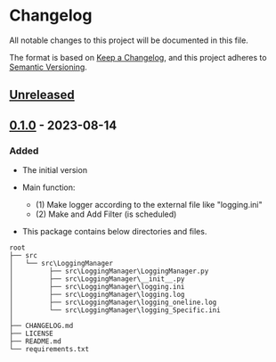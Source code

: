 # Changelog

All notable changes to this project will be documented in this file.

The format is based on [Keep a Changelog](https://keepachangelog.com/en/1.0.0/),
and this project adheres to [Semantic Versioning](https://semver.org/spec/v2.0.0.html).

## [Unreleased]


## [0.1.0] - 2023-08-14

### Added
- The initial version 
- Main function:
  -  (1) Make logger according to the external file like "logging.ini"
  -  (2) Make and Add Filter (is scheduled)

- This package contains below directories and files.

```
root
├── src
│   └── src\LoggingManager
│         ├── src\LoggingManager\LoggingManager.py
│         ├── src\LoggingManager\__init__.py
│         ├── src\LoggingManager\logging.ini
│         ├── src\LoggingManager\logging.log
│         ├── src\LoggingManager\logging_oneline.log
│         └── src\LoggingManager\logging_Specific.ini
│
├── CHANGELOG.md
├── LICENSE
├── README.md
└── requirements.txt
```

[unreleased]: https://github.com/NatsuSolar/LoggingManager/compare/v0.1.0...HEAD
[0.1.0]: https://github.com/NatsuSolar/LoggingManager/releases/tag/v0.1.0
